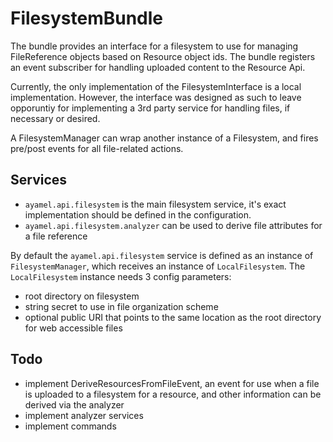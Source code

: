# FilesystemBundle #

The bundle provides an interface for a filesystem to use for managing FileReference objects based on Resource object ids.  The bundle registers an event subscriber for handling uploaded content to the Resource Api.

Currently, the only implementation of the FilesystemInterface is a local implementation.  However, the interface was designed as such to leave opporuntiy for implementing a 3rd party service for handling files, if necessary or desired.

A FilesystemManager can wrap another instance of a Filesystem, and fires pre/post events for all file-related actions.

## Services ##

* `ayamel.api.filesystem` is the main filesystem service, it's exact implementation should be defined in the configuration.
* `ayamel.api.filesystem.analyzer` can be used to derive file attributes for a file reference

By default the `ayamel.api.filesystem` service is defined as an instance of `FilesystemManager`, which receives an instance of `LocalFilesystem`.  The `LocalFilesystem` instance needs 3 config parameters:

* root directory on filesystem
* string secret to use in file organization scheme
* optional public URI that points to the same location as the root directory for web accessible files

## Todo ##

* implement DeriveResourcesFromFileEvent, an event for use when a file is uploaded to a filesystem for a resource, and other information can be derived via the analyzer
* implement analyzer services
* implement commands